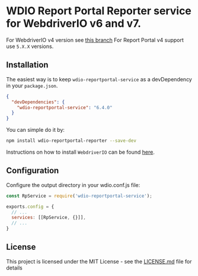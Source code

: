 WDIO Report Portal Reporter service for WebdriverIO v6 and v7.
====================

For WebdriverIO v4 version see [this branch](https://github.com/BorisOsipov/wdio-reportportal-service/tree/wdio_v4)
For Report Portal v4 support use `5.X.X` versions.

## Installation
The easiest way is to keep `wdio-reportportal-service` as a devDependency in your `package.json`.
```json
{
  "devDependencies": {
    "wdio-reportportal-service": "6.4.0"
  }
}
```
You can simple do it by:

```bash
npm install wdio-reportportal-reporter --save-dev
```

Instructions on how to install `WebdriverIO` can be found [here](http://webdriver.io/guide/getstarted/install.html).

## Configuration
Configure the output directory in your wdio.conf.js file:
```js
const RpService = require('wdio-reportportal-service');

exports.config = {
  // ...
  services: [[RpService, {}]],
  // ...
}
```

## License

This project is licensed under the MIT License - see the [LICENSE.md](https://github.com/BorisOsipov/wdio-reportportal-service/blob/master/LICENSE) file for details

